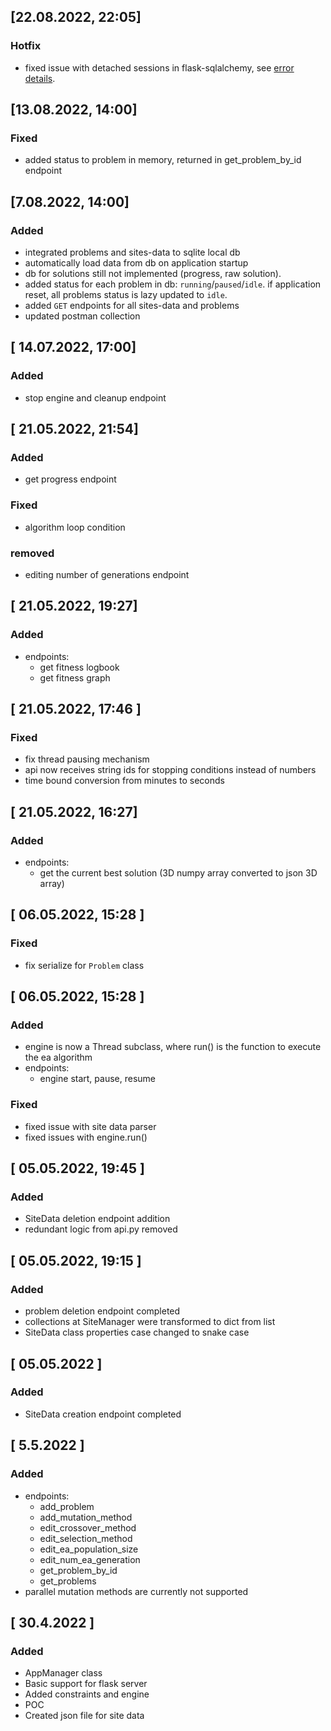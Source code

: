 ## [22.08.2022, 22:05]

### Hotfix
- fixed issue with detached sessions in flask-sqlalchemy, see [error details](https://docs.sqlalchemy.org/en/14/errors.html#error-bhk3).

## [13.08.2022, 14:00]

### Fixed
- added status to problem in memory, returned in get_problem_by_id endpoint


## [7.08.2022, 14:00]

### Added
- integrated problems and sites-data to sqlite local db
- automatically load data from db on application startup
- db for solutions still not implemented (progress, raw solution).
- added status for each problem in db: `running`/`paused`/`idle`. if application reset, 
  all problems status is lazy updated to `idle`.
- added `GET` endpoints for all sites-data and problems
- updated postman collection


## [ 14.07.2022, 17:00]

### Added
- stop engine and cleanup endpoint


## [ 21.05.2022, 21:54]

### Added
- get progress endpoint

### Fixed
- algorithm loop condition

### removed
- editing number of generations endpoint  


## [ 21.05.2022, 19:27]

### Added
- endpoints:
  - get fitness logbook
  - get fitness graph


## [ 21.05.2022, 17:46 ]
### Fixed
- fix thread pausing mechanism
- api now receives string ids for stopping conditions instead of numbers
- time bound conversion from minutes to seconds


## [ 21.05.2022, 16:27]

### Added
- endpoints:
  - get the current best solution (3D numpy array converted to json 3D array)

## [ 06.05.2022, 15:28 ]

### Fixed
- fix serialize for `Problem` class


## [ 06.05.2022, 15:28 ]

### Added
- engine is now a Thread subclass, where run() is the function to execute the ea algorithm
- endpoints:
  - engine start, pause, resume

### Fixed
- fixed issue with site data parser
- fixed issues with engine.run()


## [ 05.05.2022, 19:45 ]

### Added
- SiteData deletion endpoint addition
- redundant logic from api.py removed

## [ 05.05.2022, 19:15 ]

### Added
- problem deletion endpoint completed
- collections at SiteManager were transformed to dict from list
- SiteData class properties case changed to snake case

## [ 05.05.2022 ]

### Added
- SiteData creation endpoint completed

## [ 5.5.2022 ]

### Added
- endpoints:
  - add_problem
  - add_mutation_method
  - edit_crossover_method
  - edit_selection_method
  - edit_ea_population_size
  - edit_num_ea_generation
  - get_problem_by_id
  - get_problems
- parallel mutation methods are currently not supported


## [ 30.4.2022 ]

### Added
- AppManager class
- Basic support for flask server
- Added constraints and engine
- POC
- Created json file for site data

